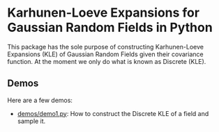 Karhunen-Loeve Expansions for Gaussian Random Fields in Python
==============================================================

This package has the sole purpose of constructing Karhunen-Loeve Expansions (KLE)
of Gaussian Random Fields given their covariance function. At the moment we only
do what is known as Discrete (KLE).

Demos
-----

Here are a few demos:
+ [demos/demo1.py](demos/demo1.py): How to construct the Discrete KLE of a field
                                    and sample it.
